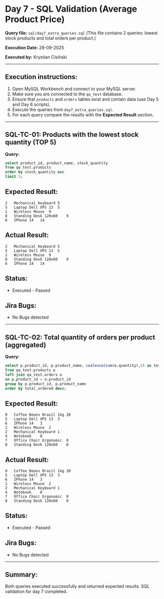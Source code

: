 # Day 7 - SQL Validation (Average Product Price)

**Query file:** `sql/day7_extra_queries.sql`
(This file contains 2 queries: lowest stock products and total orders per product.)  

**Execution Date:** 28-09-2025  

**Executed by:** Krystian Cisiński

---

## Execution instructions:
1. Open MySQL Workbench and connect to your MySQL server.
2. Make sure you are connected to the `qa_test` database.
3. Ensure that `products` and `orders` tables exist and contain data (use Day 5 and Day 6 scripts).
4. Execute the queries from `day7_extra_queries.sql`.
5. For each query compare the results with the **Expected Result** section.

---

## SQL-TC-01: Products with the lowest stock quantity (TOP 5)
**Query:**
```sql
select product_id, product_name, stock_quantity
from qa_test.products
order by stock_quantity asc
limit 5;
```

## Expected Result:
```text
2	Mechanical Keyboard	5
5	Laptop Dell XPS 13	5
1	Wireless Mouse	9
8	Standing Desk 120x60	9
6	IPhone 14	14
```

## Actual Result:
```text
2	Mechanical Keyboard	5
5	Laptop Dell XPS 13	5
1	Wireless Mouse	9
8	Standing Desk 120x60	9
6	IPhone 14	14
```

## Status:
- Executed - Passed 

## Jira Bugs:
- No Bugs detected

---

## SQL-TC-02: Total quantity of orders per product (aggregated)
**Query:**
```sql
select p.product_id, p.product_name, coalesce(sum(o.quantity),0) as total_ordered
from qa_test.products p
left join qa_test.orders o
on p.product_id = o.product_id
group by p.product_id, p.product_name
order by total_ordered desc;
```

## Expected Result:
```text
9	Coffee Beans Brazil 1kg	20
5	Laptop Dell XPS 13	3
6	IPhone 14	3
1	Wireless Mouse	2
2	Mechanical Keyboard	1
4	Notebook	0
7	Office Chair Ergonomic	0
8	Standing Desk 120x60	0
```

## Actual Result:
```text
9	Coffee Beans Brazil 1kg	20
5	Laptop Dell XPS 13	3
6	IPhone 14	3
1	Wireless Mouse	2
2	Mechanical Keyboard	1
4	Notebook	0
7	Office Chair Ergonomic	0
8	Standing Desk 120x60	0
```

## Status:
- Executed - Passed 

## Jira Bugs:
- No Bugs detected

---

## Summary:
Both queries executed successfully and returned expected results. SQL validation for day 7 completed.